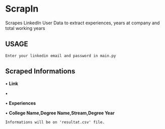 # ScrapIn
Scrapes LinkedIn User Data to extract experiences, years at company and total working years



## USAGE

```
Enter your linkedin email and password in main.py 
```

## Scraped Informations

• **Link**

• 

• **Experiences**

• **College Name,Degree Name,Stream,Degree Year**

```
Informations will be on 'resultat.csv' file.
```
